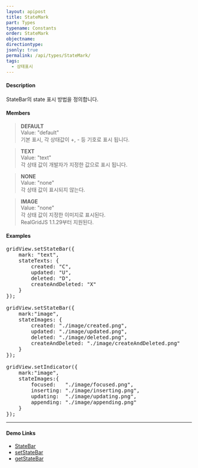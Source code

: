 ```yaml
---
layout: apipost
title: StateMark
part: Types
typename: Constants
order: StateMark
objectname: 
directiontype: 
jsonly: true  
permalink: /api/types/StateMark/
tags:
  - 상태표시
---
```


#### Description

 StateBar의 state 표시 방법을 정의합니다.

#### Members

> **DEFAULT**   
> Value: "default"   
> 기본 표시, 각 상태값이 +, - 등 기호로 표시 됩니다.   

> **TEXT**  
> Value: "text"   
> 각 상태 값이 개발자가 지정한 값으로 표시 됩니다.             

> **NONE**  
> Value: "none"   
> 각 상태 값이 표시되지 않는다.  

> **IMAGE**  
> Value: "none"   
> 각 상태 값이 지정한 이미지로 표시된다.   
> RealGridJS 1.1.29부터 지원된다.   
           
#### Examples

<pre class="prettyprint">
gridView.setStateBar({
    mark: "text",
    stateTexts: {
        created: "C",
        updated: "U",
        deleted: "D",
        createAndDeleted: "X"
    }
});

gridView.setStateBar({
	mark:"image", 
	stateImages: {
		created: "./image/created.png", 
		updated: "./image/updated.png",
		deleted: "./image/deleted.png", 
		createAndDeleted: "./image/createAndDeleted.png"
	}
});

gridView.setIndicator({
	mark:"image", 
	stateImages:{
		focused:   "./image/focused.png",
		inserting: "./image/inserting.png", 
		updating:  "./image/updating.png", 
		appending: "./image/appending.png"
	}
});
</pre>

---

#### Demo Links

* [StateBar](http://demo.realgrid.com/GridComponent/StateBar/)  
* [setStateBar](/api/GridBase/setStateBar/)   
* [getStateBar](/api/GridBase/getStateBar/)              
